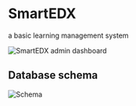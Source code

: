 # SmartEDX
a basic learning management system

![SmartEDX admin dashboard](https://tejaswinsingh.github.io/images-cdn/images/dashboard.png)

## Database schema

![Schema](https://tejaswinsingh.github.io/images-cdn/images/smartedx-schema.png)
